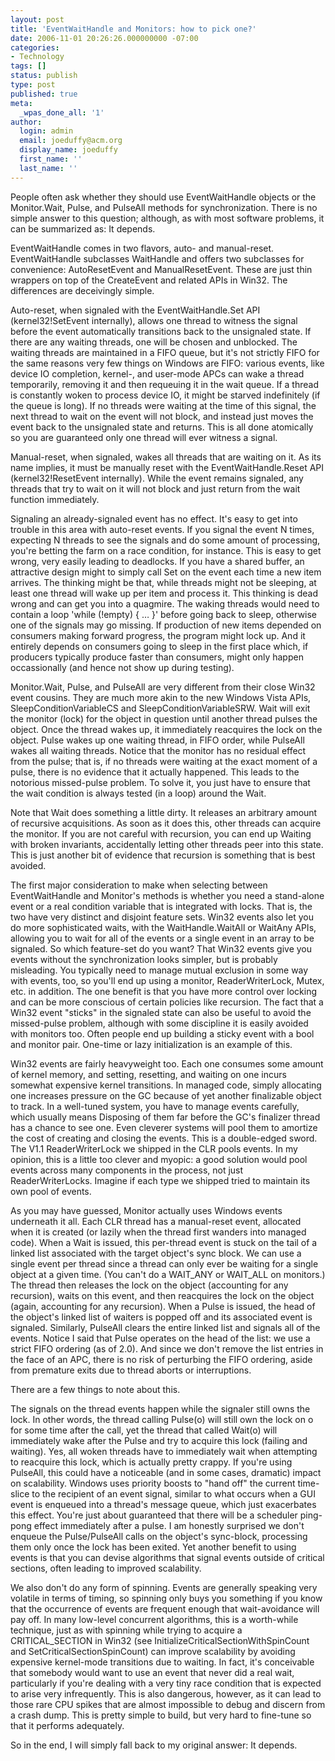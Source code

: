 ```yaml
---
layout: post
title: 'EventWaitHandle and Monitors: how to pick one?'
date: 2006-11-01 20:26:26.000000000 -07:00
categories:
- Technology
tags: []
status: publish
type: post
published: true
meta:
  _wpas_done_all: '1'
author:
  login: admin
  email: joeduffy@acm.org
  display_name: joeduffy
  first_name: ''
  last_name: ''
---
```

People often ask whether they should use EventWaitHandle objects or the Monitor.Wait,
Pulse, and PulseAll methods for synchronization.  There is no simple answer
to this question; although, as with most software problems, it can be summarized
as:  It depends.

EventWaitHandle comes in two flavors, auto- and manual-reset.  EventWaitHandle
subclasses WaitHandle and offers two subclasses for convenience: AutoResetEvent and
ManualResetEvent.  These are just thin wrappers on top of the CreateEvent and
related APIs in Win32.  The differences are deceivingly simple.

Auto-reset, when signaled with the EventWaitHandle.Set API (kernel32!SetEvent
internally), allows one thread to witness the signal before the event automatically
transitions back to the unsignaled state.  If there are any waiting threads,
one will be chosen and unblocked.  The waiting threads are maintained in a FIFO
queue, but it's not strictly FIFO for the same reasons very few things on Windows
are FIFO: various events, like device IO completion, kernel-, and user-mode APCs
can wake a thread temporarily, removing it and then requeuing it in the wait queue.
If a thread is constantly woken to process device IO, it might be starved indefinitely
(if the queue is long).  If no threads were waiting at the time of this signal,
the next thread to wait on the event will not block, and instead just moves the event
back to the unsignaled state and returns.  This is all done atomically so you
are guaranteed only one thread will ever witness a signal.

Manual-reset, when signaled, wakes all threads that are waiting on it.  As its
name implies, it must be manually reset with the EventWaitHandle.Reset API (kernel32!ResetEvent
internally).  While the event remains signaled, any threads that try to wait
on it will not block and just return from the wait function immediately.

Signaling an already-signaled event has no effect.  It's easy to get into
trouble in this area with auto-reset events.  If you signal the event N times,
expecting N threads to see the signals and do some amount of processing, you're
betting the farm on a race condition, for instance.  This is easy to get wrong,
very easily leading to deadlocks.  If you have a shared buffer, an attractive
design might to simply call Set on the event each time a new item arrives.
The thinking might be that, while threads might not be sleeping, at least one thread
will wake up per item and process it.  This thinking is dead wrong and
can get you into a quagmire.  The waking threads would need to contain a loop
'while (!empty) { … }' before going back to sleep, otherwise one of the signals
may go missing.  If production of new items depended on consumers making forward
progress, the program might lock up.  And it entirely depends on consumers going
to sleep in the first place which, if producers typically produce faster than consumers,
might only happen occassionally (and hence not show up during testing).

Monitor.Wait, Pulse, and PulseAll are very different from their close Win32 event
cousins.  They are much more akin to the new Windows Vista APIs, SleepConditionVariableCS
and SleepConditionVariableSRW.  Wait will exit the monitor (lock) for the object
in question until another thread pulses the object.  Once the thread wakes up,
it immediately reacquires the lock on the object.  Pulse wakes up one waiting
thread, in FIFO order, while PulseAll wakes all waiting threads.  Notice that
the monitor has no residual effect from the pulse; that is, if no threads were waiting
at the exact moment of a pulse, there is no evidence that it actually happened.
This leads to the notorious missed-pulse problem.  To solve it, you just have
to ensure that the wait condition is always tested (in a loop) around the Wait.

Note that Wait does something a little dirty.  It releases an arbitrary amount
of recursive acquisitions.  As soon as it does this, other threads can acquire
the monitor.  If you are not careful with recursion, you can end up Waiting
with broken invariants, accidentally letting other threads peer into this state.
This is just another bit of evidence that recursion is something that is best avoided.

The first major consideration to make when selecting between EventWaitHandle and
Monitor's methods is whether you need a stand-alone event or a real condition variable
that is integrated with locks.  That is, the two have very distinct and disjoint
feature sets.  Win32 events also let you do more sophisticated waits, with the
WaitHandle.WaitAll or WaitAny APIs, allowing you to wait for all of the events or
a single event in an array to be signaled.  So which feature-set do you want?
That Win32 events give you events without the synchronization looks simpler, but
is probably misleading.  You typically need to manage mutual exclusion in some
way with events, too, so you'll end up using a monitor, ReaderWriterLock, Mutex,
etc. in addition.  The one benefit is that you have more control over locking
and can be more conscious of certain policies like recursion.  The fact that
a Win32 event "sticks" in the signaled state can also be useful to avoid the
missed-pulse problem, although with some discipline it is easily avoided with monitors
too.  Often people end up building a sticky event with a bool and monitor pair.
One-time or lazy initialization is an example of this.

Win32 events are fairly heavyweight too.  Each one consumes some amount of kernel
memory, and setting, resetting, and waiting on one incurs somewhat expensive kernel
transitions.  In managed code, simply allocating one increases pressure on the
GC because of yet another finalizable object to track.  In a well-tuned system,
you have to manage events carefully, which usually means Disposing of them far before
the GC's finalizer thread has a chance to see one.  Even cleverer systems
will pool them to amortize the cost of creating and closing the events.  This
is a double-edged sword.  The V1.1 ReaderWriterLock we shipped in the CLR pools
events.  In my opinion, this is a little too clever and myopic: a good solution
would pool events across many components in the process, not just ReaderWriterLocks.
Imagine if each type we shipped tried to maintain its own pool of events.

As you may have guessed, Monitor actually uses Windows events underneath it all.
Each CLR thread has a manual-reset event, allocated when it is created (or lazily
when the thread first wanders into managed code).  When a Wait is issued, this
per-thread event is stuck on the tail of a linked list associated with the target
object's sync block.  We can use a single event per thread since a thread
can only ever be waiting for a single object at a given time.  (You can't
do a WAIT\_ANY or WAIT\_ALL on monitors.)  The thread then releases the lock
on the object (accounting for any recursion), waits on this event, and then reacquires
the lock on the object (again, accounting for any recursion).  When a Pulse
is issued, the head of the object's linked list of waiters is popped off and its
associated event is signaled.  Similarly, PulseAll clears the entire linked
list and signals all of the events.  Notice I said that Pulse operates on the
head of the list: we use a strict FIFO ordering (as of 2.0).  And since we don't
remove the list entries in the face of an APC, there is no risk of perturbing the
FIFO ordering, aside from premature exits due to thread aborts or interruptions.

There are a few things to note about this.

The signals on the thread events happen while the signaler still owns the lock.
In other words, the thread calling Pulse(o) will still own the lock on o for some
time after the call, yet the thread that called Wait(o) will immediately wake after
the Pulse and try to acquire this lock (failing and waiting).  Yes, all woken
threads have to immediately wait when attempting to reacquire this lock, which is
actually pretty crappy.  If you're using PulseAll, this could have a noticeable
(and in some cases, dramatic) impact on scalability.  Windows uses priority
boosts to "hand off" the current time-slice to the recipient of an event signal,
similar to what occurs when a GUI event is enqueued into a thread's message queue,
which just exacerbates this effect.  You're just about guaranteed that there
will be a scheduler ping-pong effect immediately after a pulse.  I am honestly
surprised we don't enqueue the Pulse/PulseAll calls on the object's sync-block,
processing them only once the lock has been exited.  Yet another benefit to
using events is that you can devise algorithms that signal events outside of critical
sections, often leading to improved scalability.

We also don't do any form of spinning.  Events are generally speaking very
volatile in terms of timing, so spinning only buys you something if you know that
the occurrence of events are frequent enough that wait-avoidance will pay off.
In many low-level concurrent algorithms, this is a worth-while technique, just as
with spinning while trying to acquire a CRITICAL\_SECTION in Win32 (see InitializeCriticalSectionWithSpinCount
and SetCriticalSectionSpinCount) can improve scalability by avoiding expensive kernel-mode
transitions due to waiting.  In fact, it's conceivable that somebody would
want to use an event that never did a real wait, particularly if you're dealing
with a very tiny race condition that is expected to arise very infrequently.
This is also dangerous, however, as it can lead to those rare CPU spikes that are
almost impossible to debug and discern from a crash dump.  This is pretty simple
to build, but very hard to fine-tune so that it performs adequately.

So in the end, I will simply fall back to my original answer:  It depends.

